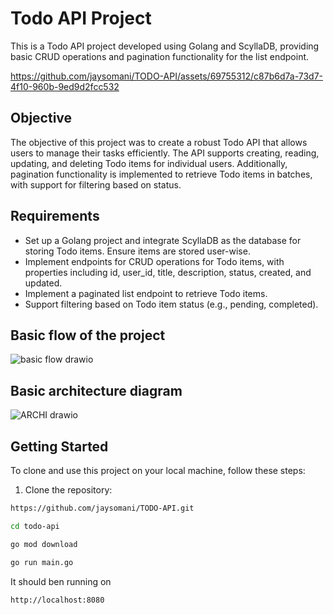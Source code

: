 # Todo API Project

This is a Todo API project developed using Golang and ScyllaDB, providing basic CRUD operations and pagination functionality for the list endpoint.



https://github.com/jaysomani/TODO-API/assets/69755312/c87b6d7a-73d7-4f10-960b-9ed9d2fcc532



## Objective

The objective of this project was to create a robust Todo API that allows users to manage their tasks efficiently. The API supports creating, reading, updating, and deleting Todo items for individual users. Additionally, pagination functionality is implemented to retrieve Todo items in batches, with support for filtering based on status.

## Requirements

- Set up a Golang project and integrate ScyllaDB as the database for storing Todo items. Ensure items are stored user-wise.
- Implement endpoints for CRUD operations for Todo items, with properties including id, user_id, title, description, status, created, and updated.
- Implement a paginated list endpoint to retrieve Todo items.
- Support filtering based on Todo item status (e.g., pending, completed).

## Basic flow of the project
![basic flow drawio](https://github.com/jaysomani/TODO-API/assets/69755312/d2969231-4c1d-4b94-a074-7b89df3b64fe)


## Basic architecture diagram 
![ARCHI drawio](https://github.com/jaysomani/TODO-API/assets/69755312/7033f11f-3d9a-4c2a-a092-546e185d2e51)


## Getting Started

To clone and use this project on your local machine, follow these steps:

1. Clone the repository:

```bash
https://github.com/jaysomani/TODO-API.git
```
```bash
cd todo-api
```
```bash
go mod download
```
```bash
go run main.go
```

It should ben running on 
```bash
http://localhost:8080
```
